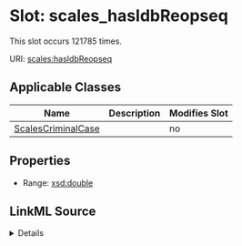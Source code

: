 

# Slot: scales_hasIdbReopseq




This slot occurs 121785 times.


URI: [scales:hasIdbReopseq](http://schemas.scales-okn.org/rdf/scales#hasIdbReopseq)



<!-- no inheritance hierarchy -->





## Applicable Classes

| Name | Description | Modifies Slot |
| --- | --- | --- |
| [ScalesCriminalCase](../classes/ScalesCriminalCase.md) |  |  no  |







## Properties

* Range: [xsd:double](http://www.w3.org/2001/XMLSchema#double)







## LinkML Source

<details>

```yaml
name: scales_hasIdbReopseq
from_schema: okns:scales-kg
rank: 1000
slot_uri: scales:hasIdbReopseq
alias: scales_hasIdbReopseq
domain_of:
- scales_CriminalCase
range: double

```
</details>